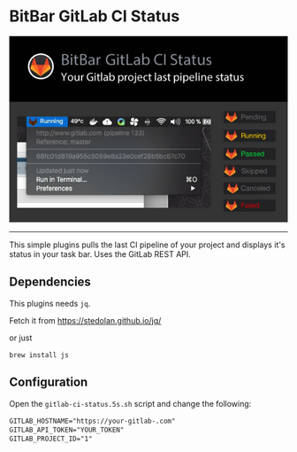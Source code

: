 # BitBar GitLab CI Status

![BitBar GitLab CI](https://raw.githubusercontent.com/deed-app/bitbar-gitlab-ci-status/master/presentation.jpg)

---

This simple plugins pulls the last CI pipeline of your project and displays it's status in your task bar.
Uses the GitLab REST API.

## Dependencies

This plugins needs `jq`.

Fetch it from 
https://stedolan.github.io/jq/

or just 

```
brew install js
```

## Configuration

Open the ```gitlab-ci-status.5s.sh``` script and change the following:

```
GITLAB_HOSTNAME="https://your-gitlab-.com"
GITLAB_API_TOKEN="YOUR_TOKEN"
GITLAB_PROJECT_ID="1"
```